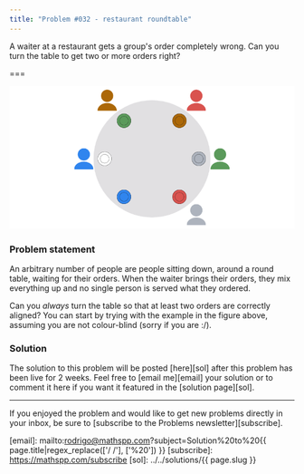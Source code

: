```yaml
---
title: "Problem #032 - restaurant roundtable"
---
```


A waiter at a restaurant gets a group's order completely wrong.
Can you turn the table to get two or more orders right?

===

![](thumbnail.png "A scheme of a possible configuration of the wrong orders.")


### Problem statement

An arbitrary number of people are people sitting down, around a round table,
waiting for their orders.
When the waiter brings their orders, they mix everything up and no single
person is served what they ordered.

Can you _always_ turn the table so that at least two orders are correctly aligned?
You can start by trying with the example in the figure above, assuming
you are not colour-blind (sorry if you are :/).


### Solution

The solution to this problem will be posted [here][sol] after this problem has been live for 2 weeks.
Feel free to [email me][email] your solution or to comment it here if you want it featured in the [solution page][sol].
<!--You can read the solution [here][sol] to compare with your own solution.
You can also use that link to post your own solution in the comments! Please avoid posting spoilers in the comments here.-->

---

If you enjoyed the problem and would like to get new problems directly in your inbox, be sure to [subscribe to the Problems newsletter][subscribe].

[email]: mailto:rodrigo@mathspp.com?subject=Solution%20to%20{{ page.title|regex_replace(['/ /'], ['%20']) }}
[subscribe]: https://mathspp.com/subscribe
[sol]: ../../solutions/{{ page.slug }}

